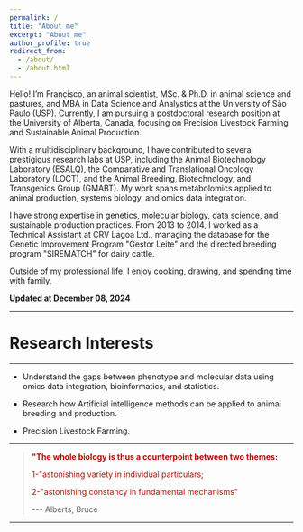 ```yaml
---
permalink: /
title: "About me"
excerpt: "About me"
author_profile: true
redirect_from: 
  - /about/
  - /about.html
---
```


Hello! I’m Francisco, an animal scientist, MSc. & Ph.D. in animal science and pastures, and MBA in Data Science and Analystics at the University of São Paulo (USP). Currently, I am pursuing a postdoctoral research position at the University of Alberta, Canada, focusing on Precision Livestock Farming and Sustainable Animal Production. 

With a multidisciplinary background, I have contributed to several prestigious research labs at USP, including the Animal Biotechnology Laboratory (ESALQ), the Comparative and Translational Oncology Laboratory (LOCT), and the Animal Breeding, Biotechnology, and Transgenics Group (GMABT). My work spans metabolomics applied to animal production, systems biology, and omics data integration.

I have strong expertise in genetics, molecular biology, data science, and sustainable production practices. From 2013 to 2014, I worked as a Technical Assistant at CRV Lagoa Ltd., managing the database for the Genetic Improvement Program "Gestor Leite" and the directed breeding program "SIREMATCH" for dairy cattle.

Outside of my professional life, I enjoy cooking, drawing, and spending time with family.

**Updated at December 08, 2024**

------

Research Interests
======
------
* Understand the gaps between phenotype and molecular data using omics data integration, bioinformatics, and statistics.

* Research how Artificial intelligence methods can be applied to animal breeding and production.

* Precision Livestock Farming.

------

>
><b><span style="color:#B10E06">"The whole biology is thus a counterpoint between two themes:</span></b>
>
><span style="color:#B10E06">1-"astonishing variety in individual particulars;</span>
>
><span style="color:#B10E06">2-"astonishing constancy in fundamental mechanisms"</span>
>
>--- Alberts, Bruce
>

-------
